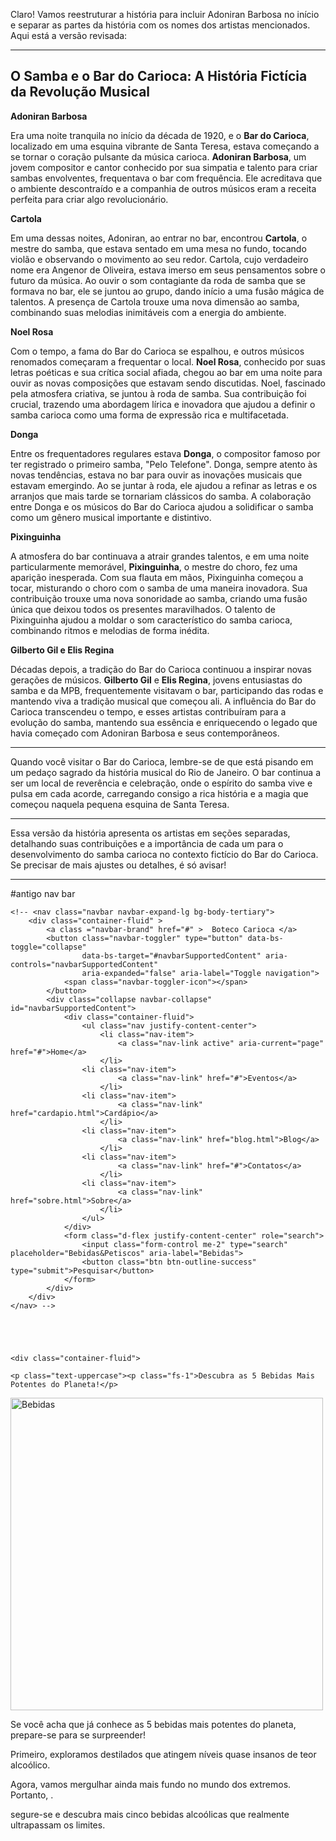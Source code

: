 Claro! Vamos reestruturar a história para incluir Adoniran Barbosa no início e separar as partes da história com os nomes dos artistas mencionados. Aqui está a versão revisada:

---

## **O Samba e o Bar do Carioca: A História Fictícia da Revolução Musical**

**Adoniran Barbosa**

Era uma noite tranquila no início da década de 1920, e o **Bar do Carioca**, localizado em uma esquina vibrante de Santa Teresa, estava começando a se tornar o coração pulsante da música carioca. **Adoniran Barbosa**, um jovem compositor e cantor conhecido por sua simpatia e talento para criar sambas envolventes, frequentava o bar com frequência. Ele acreditava que o ambiente descontraído e a companhia de outros músicos eram a receita perfeita para criar algo revolucionário.

**Cartola**

Em uma dessas noites, Adoniran, ao entrar no bar, encontrou **Cartola**, o mestre do samba, que estava sentado em uma mesa no fundo, tocando violão e observando o movimento ao seu redor. Cartola, cujo verdadeiro nome era Angenor de Oliveira, estava imerso em seus pensamentos sobre o futuro da música. Ao ouvir o som contagiante da roda de samba que se formava no bar, ele se juntou ao grupo, dando início a uma fusão mágica de talentos. A presença de Cartola trouxe uma nova dimensão ao samba, combinando suas melodias inimitáveis com a energia do ambiente.

**Noel Rosa**

Com o tempo, a fama do Bar do Carioca se espalhou, e outros músicos renomados começaram a frequentar o local. **Noel Rosa**, conhecido por suas letras poéticas e sua crítica social afiada, chegou ao bar em uma noite para ouvir as novas composições que estavam sendo discutidas. Noel, fascinado pela atmosfera criativa, se juntou à roda de samba. Sua contribuição foi crucial, trazendo uma abordagem lírica e inovadora que ajudou a definir o samba carioca como uma forma de expressão rica e multifacetada.

**Donga**

Entre os frequentadores regulares estava **Donga**, o compositor famoso por ter registrado o primeiro samba, "Pelo Telefone". Donga, sempre atento às novas tendências, estava no bar para ouvir as inovações musicais que estavam emergindo. Ao se juntar à roda, ele ajudou a refinar as letras e os arranjos que mais tarde se tornariam clássicos do samba. A colaboração entre Donga e os músicos do Bar do Carioca ajudou a solidificar o samba como um gênero musical importante e distintivo.

**Pixinguinha**

A atmosfera do bar continuava a atrair grandes talentos, e em uma noite particularmente memorável, **Pixinguinha**, o mestre do choro, fez uma aparição inesperada. Com sua flauta em mãos, Pixinguinha começou a tocar, misturando o choro com o samba de uma maneira inovadora. Sua contribuição trouxe uma nova sonoridade ao samba, criando uma fusão única que deixou todos os presentes maravilhados. O talento de Pixinguinha ajudou a moldar o som característico do samba carioca, combinando ritmos e melodias de forma inédita.

**Gilberto Gil e Elis Regina**

Décadas depois, a tradição do Bar do Carioca continuou a inspirar novas gerações de músicos. **Gilberto Gil** e **Elis Regina**, jovens entusiastas do samba e da MPB, frequentemente visitavam o bar, participando das rodas e mantendo viva a tradição musical que começou ali. A influência do Bar do Carioca transcendeu o tempo, e esses artistas contribuíram para a evolução do samba, mantendo sua essência e enriquecendo o legado que havia começado com Adoniran Barbosa e seus contemporâneos.

---

Quando você visitar o Bar do Carioca, lembre-se de que está pisando em um pedaço sagrado da história musical do Rio de Janeiro. O bar continua a ser um local de reverência e celebração, onde o espírito do samba vive e pulsa em cada acorde, carregando consigo a rica história e a magia que começou naquela pequena esquina de Santa Teresa.

---

Essa versão da história apresenta os artistas em seções separadas, detalhando suas contribuições e a importância de cada um para o desenvolvimento do samba carioca no contexto fictício do Bar do Carioca. Se precisar de mais ajustes ou detalhes, é só avisar!




--------------------------------------------------------------------------------------------------------------
#antigo nav bar


    <!-- <nav class="navbar navbar-expand-lg bg-body-tertiary">
        <div class="container-fluid" >
            <a class ="navbar-brand" href="#" >  Boteco Carioca </a>
            <button class="navbar-toggler" type="button" data-bs-toggle="collapse"
                    data-bs-target="#navbarSupportedContent" aria-controls="navbarSupportedContent"
                    aria-expanded="false" aria-label="Toggle navigation">
                <span class="navbar-toggler-icon"></span>
            </button>
            <div class="collapse navbar-collapse" id="navbarSupportedContent">
                <div class="container-fluid">
                    <ul class="nav justify-content-center">
                        <li class="nav-item">
                            <a class="nav-link active" aria-current="page" href="#">Home</a>
                        </li>
                    <li class="nav-item">
                            <a class="nav-link" href="#">Eventos</a>
                        </li>
                    <li class="nav-item">
                            <a class="nav-link" href="cardapio.html">Cardápio</a>
                        </li>
                    <li class="nav-item">
                            <a class="nav-link" href="blog.html">Blog</a>
                        </li>
                    <li class="nav-item">
                            <a class="nav-link" href="#">Contatos</a>
                        </li>
                    <li class="nav-item">
                            <a class="nav-link" href="sobre.html">Sobre</a>
                        </li>
                    </ul>
                </div>
                <form class="d-flex justify-content-center" role="search">
                    <input class="form-control me-2" type="search" placeholder="Bebidas&Petiscos" aria-label="Bebidas">
                    <button class="btn btn-outline-success" type="submit">Pesquisar</button>
                </form>
            </div>
        </div>
    </nav> -->





    <div class="container-fluid">
      
    <p class="text-uppercase"><p class="fs-1">Descubra as 5 Bebidas Mais Potentes do Planeta!</p>
  <img src="https://i2.wp.com/blog.webbar.com.br/wp-content/uploads/2024/08/904587.jpg?w=750" width="500"  height="500" alt="Bebidas">
<p class="text-md-end">Se você acha que já conhece as 5 bebidas mais potentes do planeta, prepare-se para se surpreender! </p>
<p class="text-md-end"> Primeiro, exploramos destilados que atingem níveis quase insanos de teor alcoólico. </p>
<p class="text-lg-end">Agora, vamos mergulhar ainda mais fundo no mundo dos extremos. Portanto, .</p>
<p class="text-xl-end">segure-se e descubra mais cinco bebidas alcoólicas que realmente ultrapassam os limites.</p>
<p class="text-lowercase"> </p>
    </div>

